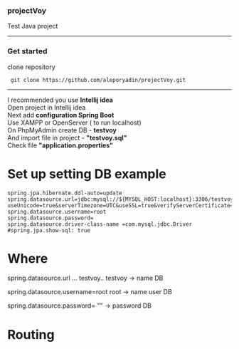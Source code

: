 ### projectVoy

 Test Java project
____
### Get started
 clone repository 
```
 git clone https://github.com/aleporyadin/projectVoy.git
```
____
I recommended you use **Intellij idea** \
Open project in Intellij idea \
Next add **configuration Spring Boot** \
Use XAMPP or OpenServer ( to run localhost) \
On PhpMyAdmin create DB - **testvoy** \
And import file in project - **"testvoy.sql"** \
Check file **"application.properties"**
   
# Set up setting DB example 
```
spring.jpa.hibernate.ddl-auto=update
spring.datasource.url=jdbc:mysql://${MYSQL_HOST:localhost}:3306/testvoy?useUnicode=true&serverTimezone=UTC&useSSL=true&verifyServerCertificate=false
spring.datasource.username=root
spring.datasource.password=
spring.datasource.driver-class-name =com.mysql.jdbc.Driver
#spring.jpa.show-sql: true
```
# Where
 spring.datasource.url  ... testvoy..
 testvoy -> name DB 

 spring.datasource.username=root
 root -> name user DB

 spring.datasource.password=
 "" -> password DB

# Routing
